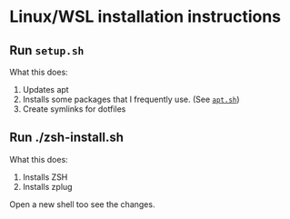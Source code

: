 # Linux/WSL installation instructions 

## Run `setup.sh` 

What this does: 

1. Updates apt 
2. Installs some packages that I frequently use. (See [`apt.sh`](linux/apt.sh))
3. Create symlinks for dotfiles

## Run ./zsh-install.sh

What this does:

1. Installs ZSH
2. Installs zplug

Open a new shell too see the changes.
